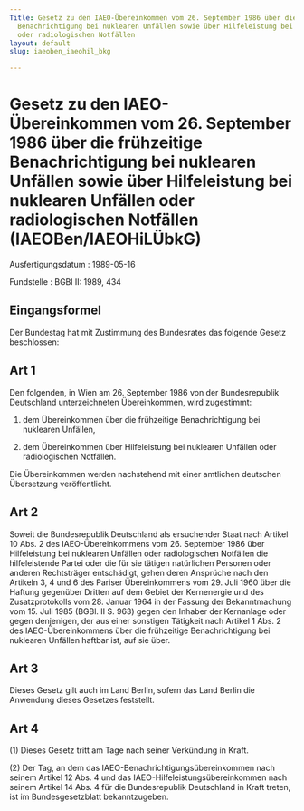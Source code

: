 ```yaml
---
Title: Gesetz zu den IAEO-Übereinkommen vom 26. September 1986 über die frühzeitige
  Benachrichtigung bei nuklearen Unfällen sowie über Hilfeleistung bei nuklearen Unfällen
  oder radiologischen Notfällen
layout: default
slug: iaeoben_iaeohil_bkg

---
```


# Gesetz zu den IAEO-Übereinkommen vom 26. September 1986 über die frühzeitige Benachrichtigung bei nuklearen Unfällen sowie über Hilfeleistung bei nuklearen Unfällen oder radiologischen Notfällen (IAEOBen/IAEOHiLÜbkG)

Ausfertigungsdatum
:   1989-05-16

Fundstelle
:   BGBl II: 1989, 434



## Eingangsformel

Der Bundestag hat mit Zustimmung des Bundesrates das folgende Gesetz
beschlossen:


## Art 1

Den folgenden, in Wien am 26. September 1986 von der Bundesrepublik
Deutschland unterzeichneten Übereinkommen, wird zugestimmt:

1.  dem Übereinkommen über die frühzeitige Benachrichtigung bei nuklearen
    Unfällen,


2.  dem Übereinkommen über Hilfeleistung bei nuklearen Unfällen oder
    radiologischen Notfällen.



Die Übereinkommen werden nachstehend mit einer amtlichen deutschen
Übersetzung veröffentlicht.


## Art 2

Soweit die Bundesrepublik Deutschland als ersuchender Staat nach
Artikel 10 Abs. 2 des IAEO-Übereinkommens vom 26. September 1986 über
Hilfeleistung bei nuklearen Unfällen oder radiologischen Notfällen die
hilfeleistende Partei oder die für sie tätigen natürlichen Personen
oder anderen Rechtsträger entschädigt, gehen deren Ansprüche nach den
Artikeln 3, 4 und 6 des Pariser Übereinkommens vom 29. Juli 1960 über
die Haftung gegenüber Dritten auf dem Gebiet der Kernenergie und des
Zusatzprotokolls vom 28. Januar 1964 in der Fassung der Bekanntmachung
vom 15. Juli 1985 (BGBl. II S. 963) gegen den Inhaber der Kernanlage
oder gegen denjenigen, der aus einer sonstigen Tätigkeit nach Artikel
1 Abs. 2 des IAEO-Übereinkommens über die frühzeitige Benachrichtigung
bei nuklearen Unfällen haftbar ist, auf sie über.


## Art 3

Dieses Gesetz gilt auch im Land Berlin, sofern das Land Berlin die
Anwendung dieses Gesetzes feststellt.


## Art 4

(1) Dieses Gesetz tritt am Tage nach seiner Verkündung in Kraft.

(2) Der Tag, an dem das IAEO-Benachrichtigungsübereinkommen nach
seinem Artikel 12 Abs. 4 und das IAEO-Hilfeleistungsübereinkommen nach
seinem Artikel 14 Abs. 4 für die Bundesrepublik Deutschland in Kraft
treten, ist im Bundesgesetzblatt bekanntzugeben.

